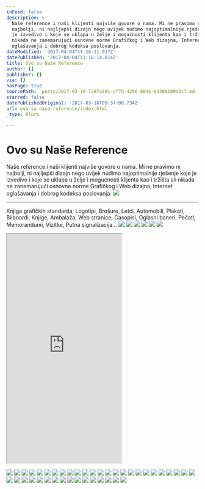 ```yaml
---
inFeed: false
description: >-
  Naše reference i naši klijenti najviše govore o nama. Mi ne pravimo ni
  najbolji, ni najljepši dizajn nego uvijek nudimo najoptimalnije rješenje koje
  je izvedivo i koje se uklapa u želje i mogućnosti klijenta kao i tržišta ali
  nikada ne zanemarujući osnovne norme Grafičkog i Web dizajna, Internet
  oglašavanja i dobrog kodeksa poslovanja.
dateModified: '2017-04-04T11:16:11.017Z'
datePublished: '2017-04-04T11:16:14.014Z'
title: Ovo su Naše Reference
author: []
publisher: {}
via: {}
hasPage: true
sourcePath: _posts/2017-03-16-7207c891-cf7d-4296-804e-94388b09d3cf.md
starred: false
datePublishedOriginal: '2017-03-16T09:37:08.734Z'
url: ovo-su-nase-reference/index.html
_type: Blurb

---
```

# Ovo su Naše Reference

Naše reference i naši klijenti najviše govore o nama. Mi ne pravimo ni najbolji, ni najljepši dizajn nego uvijek nudimo najoptimalnije rješenje koje je izvedivo i koje se uklapa u želje i mogućnosti klijenta kao i tržišta ali nikada ne zanemarujući osnovne norme Grafičkog i Web dizajna, Internet oglašavanja i dobrog kodeksa poslovanja.
![](https://the-grid-user-content.s3-us-west-2.amazonaws.com/ed34ae8e-90b3-4a26-8ae6-57942e13f47f.jpg)

---

Knjige grafičkih standarda, Logotipi, Brošure, Letci, Automobili, Plakati, Bilboardi, Knjige, Ambalaža, Web stranice, Časopisi, Oglasni baneri, Pečati, Memorandumi, Vizitke, Putna signalizacija...
![](https://the-grid-user-content.s3-us-west-2.amazonaws.com/87cb2c78-3a8f-451d-936a-911bd7268c61.jpg)
![](https://the-grid-user-content.s3-us-west-2.amazonaws.com/24603594-a58c-4562-8a7f-d4c69c376e95.jpg)
![](https://the-grid-user-content.s3-us-west-2.amazonaws.com/fcee6d18-d324-4900-b560-997dc052268f.jpg)
![](https://the-grid-user-content.s3-us-west-2.amazonaws.com/5ac575cd-b292-451c-8a11-b495fb957769.jpg)
![](https://the-grid-user-content.s3-us-west-2.amazonaws.com/05d7f2ae-04bd-4de0-968a-4d01179c5eb1.jpg)
![](https://the-grid-user-content.s3-us-west-2.amazonaws.com/262fa08b-75d9-482f-88f8-ab4b0039aba1.jpg)

<iframe src="https://the-grid.github.io/ed-userhtml/?g=eJwlzMsOgjAQheG9T9FM4lJKjcUKlHepbYUSbmEGhLe3wvac_F_pwsqcIXOz4_AJdXAahFJ3kT4Vf8iXElJmwJD2zmv4BkdNLtL0WrDGh7qhXGZy2gpgtjOIGgLisvj-7R1UJY94dSnRzmEiRvsUCfIb8das5lwjPVsNnPvkSBM79vzokxaBGdyHeNO8-L93NtUPb2A7jQ" height="600" style=""></iframe>

![](https://s3-us-west-2.amazonaws.com/the-grid-img/p/92f302b5a128e5b824ae45fbf233de9771fdb8e3.jpg)
![](https://the-grid-user-content.s3-us-west-2.amazonaws.com/ff2eefee-5801-4025-803c-35b8518a0167.jpg)
![](https://the-grid-user-content.s3-us-west-2.amazonaws.com/e48e3642-8d07-4134-875c-ec7645aa3ce6.jpg)
![](https://the-grid-user-content.s3-us-west-2.amazonaws.com/7cc2a30e-98a8-4667-9ecc-d63a895966ce.jpg)
![](https://s3-us-west-2.amazonaws.com/the-grid-img/p/2aa21242f1b00603fd2b2671ed3143dc73cee360.jpg)
![](https://s3-us-west-2.amazonaws.com/the-grid-img/p/d0364c73a099fb7b5c71bd8c29d1a697a28a7a08.jpg)
![](https://the-grid-user-content.s3-us-west-2.amazonaws.com/50254de4-1424-4947-96fb-9f5dd4093ca8.jpg)
![](https://the-grid-user-content.s3-us-west-2.amazonaws.com/6f52348e-5cc3-41dc-95b3-18b7a4f3f286.jpg)
![](https://the-grid-user-content.s3-us-west-2.amazonaws.com/0fbf8273-128a-4742-aa9e-d566b9b90f6c.jpg)
![](https://the-grid-user-content.s3-us-west-2.amazonaws.com/8bc5ca00-d8d1-4ecf-bc21-12a58dc5e38b.jpg)
![](https://the-grid-user-content.s3-us-west-2.amazonaws.com/5c0b3c79-3951-433f-a623-0ddd8b650b3f.jpg)
![](https://the-grid-user-content.s3-us-west-2.amazonaws.com/a122acdc-8d81-487c-8445-8b98e6c5ba8d.jpg)
![](https://s3-us-west-2.amazonaws.com/the-grid-img/p/de03c553f02484c6f36f3169eecdfde0fe38afa9.jpg)
![](https://the-grid-user-content.s3-us-west-2.amazonaws.com/bb713478-164c-4af8-97ba-2d387a1330b3.jpg)
![](https://the-grid-user-content.s3-us-west-2.amazonaws.com/249aba1c-b03e-4d6f-a092-981ecb2120f0.jpg)
![](https://the-grid-user-content.s3-us-west-2.amazonaws.com/f00eff1d-8062-492c-a47a-ace22fe0911b.jpg)
![](https://the-grid-user-content.s3-us-west-2.amazonaws.com/5104b471-a1bd-4226-b91f-6b1dbbbbf07d.jpg)
![](https://the-grid-user-content.s3-us-west-2.amazonaws.com/9a6bca7f-9b85-49f1-81f3-421ce3b86a6d.jpg)
![](https://the-grid-user-content.s3-us-west-2.amazonaws.com/684c0cf3-fbb7-408e-9717-7453c6a4995d.jpg)
![](https://the-grid-user-content.s3-us-west-2.amazonaws.com/3339d699-9a2a-4665-85f6-ae94a03b970c.jpg)
![](https://the-grid-user-content.s3-us-west-2.amazonaws.com/c37f6ca1-d73b-424a-a69f-0505931ef4cf.jpg)
![](https://the-grid-user-content.s3-us-west-2.amazonaws.com/e40fb5c2-a549-4114-9bd0-f48fdc289947.jpg)
![](https://the-grid-user-content.s3-us-west-2.amazonaws.com/aa3d456a-ae55-4a2b-a6b1-41d094a151ac.jpg)
![](https://the-grid-user-content.s3-us-west-2.amazonaws.com/da2bb2bc-8e28-4bef-914c-66fda3ce2057.jpg)
![](https://the-grid-user-content.s3-us-west-2.amazonaws.com/2994414a-7697-42b5-8d6e-85768e20993d.jpg)
![](https://the-grid-user-content.s3-us-west-2.amazonaws.com/6082b753-21d9-4c0c-b33e-71e3e2d33959.jpg)
![](https://the-grid-user-content.s3-us-west-2.amazonaws.com/0823f5cf-2e6d-4c2e-9806-7a59ec27c588.jpg)
![](https://the-grid-user-content.s3-us-west-2.amazonaws.com/cf0c68fc-8754-4764-b397-ab65bef633f3.jpg)
![](https://the-grid-user-content.s3-us-west-2.amazonaws.com/43366656-f44b-4156-8ebb-7afa9be2c567.jpg)
![](https://the-grid-user-content.s3-us-west-2.amazonaws.com/7bfb87af-2edf-480b-a862-cf0a9f38afff.jpg)
![](https://the-grid-user-content.s3-us-west-2.amazonaws.com/87bf2841-f523-4ff7-bbbe-31986f4fedb3.jpg)
![](https://s3-us-west-2.amazonaws.com/the-grid-img/p/4b27ed271d1ffbe59355d5922ec6d642d420c605.jpg)
![](https://s3-us-west-2.amazonaws.com/the-grid-img/p/5feb267ff2a7d368680c14b6fdb03adfc3c75af6.jpg)
![](https://the-grid-user-content.s3-us-west-2.amazonaws.com/dd243285-322c-435d-afe6-63cbfa02216a.jpg)
![](https://s3-us-west-2.amazonaws.com/the-grid-img/p/1aae557ab35274e6b66894206da9b7272636935d.jpg)
![](https://the-grid-user-content.s3-us-west-2.amazonaws.com/79876997-3912-442a-acd5-26f5f97a5705.jpg)
![](https://the-grid-user-content.s3-us-west-2.amazonaws.com/cba0de10-9546-4b1b-b3c3-0279c1048afc.jpg)
![](https://the-grid-user-content.s3-us-west-2.amazonaws.com/01049dd0-8e48-460b-9735-67b1917309c0.jpg)
![](https://the-grid-user-content.s3-us-west-2.amazonaws.com/2fa088b0-cf8e-460c-a9e3-fcaf15259b00.jpg)
![](https://the-grid-user-content.s3-us-west-2.amazonaws.com/3ada7cf6-39b9-4932-99b4-6a7336b2ba95.jpg)
![](https://the-grid-user-content.s3-us-west-2.amazonaws.com/ceed1e65-11e8-47a4-a8ad-adb7105b4721.jpg)